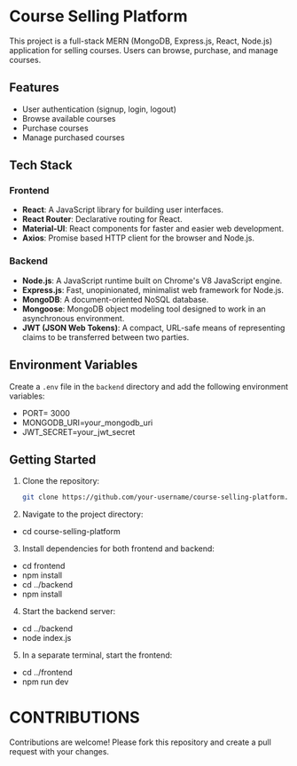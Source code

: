 # Course Selling Platform

This project is a full-stack MERN (MongoDB, Express.js, React, Node.js) application for selling courses. Users can browse, purchase, and manage courses.

## Features

- User authentication (signup, login, logout)
- Browse available courses
- Purchase courses
- Manage purchased courses

## Tech Stack

### Frontend

- **React**: A JavaScript library for building user interfaces.
- **React Router**: Declarative routing for React.
- **Material-UI**: React components for faster and easier web development.
- **Axios**: Promise based HTTP client for the browser and Node.js.

### Backend

- **Node.js**: A JavaScript runtime built on Chrome's V8 JavaScript engine.
- **Express.js**: Fast, unopinionated, minimalist web framework for Node.js.
- **MongoDB**: A document-oriented NoSQL database.
- **Mongoose**: MongoDB object modeling tool designed to work in an asynchronous environment.
- **JWT (JSON Web Tokens)**: A compact, URL-safe means of representing claims to be transferred between two parties.

## Environment Variables

Create a `.env` file in the `backend` directory and add the following environment variables:

- PORT= 3000
- MONGODB_URI=your_mongodb_uri
- JWT_SECRET=your_jwt_secret

## Getting Started

1. Clone the repository:

   ```bash
   git clone https://github.com/your-username/course-selling-platform.git

   ```

2. Navigate to the project directory:

- cd course-selling-platform

3. Install dependencies for both frontend and backend:

- cd frontend
- npm install
- cd ../backend
- npm install

4. Start the backend server:

- cd ../backend
- node index.js

5. In a separate terminal, start the frontend:

- cd ../frontend
- npm run dev

# CONTRIBUTIONS

Contributions are welcome! Please fork this repository and create a pull request with your changes.
